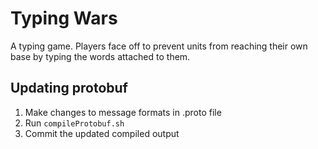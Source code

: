 # Typing Wars

A typing game. Players face off to prevent units from reaching their own base by typing the words attached to them.

## Updating protobuf
1. Make changes to message formats in .proto file
2. Run ```compileProtobuf.sh```
3. Commit the updated compiled output